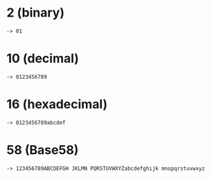 # 2 (binary)
	-> 01
# 10 (decimal)
	-> 0123456789
# 16 (hexadecimal)
	-> 0123456789abcdef
# 58 (Base58)
	-> 123456789ABCDEFGH JKLMN PQRSTUVWXYZabcdefghijk mnopqrstuvwxyz